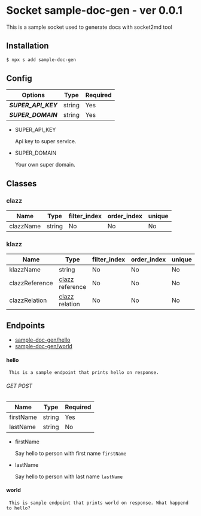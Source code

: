 # Socket sample-doc-gen - ver 0.0.1

This is a sample socket used to
generate docs with socket2md tool

## Installation
```sh
$ npx s add sample-doc-gen
```


## Config
|Options | Type | Required|
|--------|------|---------|
|_**SUPER_API_KEY**_|string| Yes |
|_**SUPER_DOMAIN**_|string| Yes |

* SUPER_API_KEY

    Api key to super service.

* SUPER_DOMAIN

    Your own super domain.



## Classes

### clazz<a href='_classes-clazz'></a>

|Name | Type | filter_index | order_index | unique |
|-----|------|--------------|-------------|--------|
|clazzName|string| No | No | No |
### klazz<a href='_classes-klazz'></a>

|Name | Type | filter_index | order_index | unique |
|-----|------|--------------|-------------|--------|
|klazzName|string| No | No | No |
|clazzReference|[clazz](#_classes-clazz) reference| No | No | No |
|clazzRelation|[clazz](#_classes-clazz) relation| No | No | No |


## Endpoints

* [sample-doc-gen/hello](#_endpoints-hello)
* [sample-doc-gen/world](#_endpoints-world)

#### hello<a href="_endpoints-hello"></a>

     This is a sample endpoint that prints hello on response.

     

###### GET POST
| Name | Type | Required |
|------|------|--------|
| firstName | string | Yes |
| lastName | string | No |

* firstName

    Say hello to person with first name `firstName`

* lastName

    Say hello to person with last name `lastName`



#### world<a href="_endpoints-world"></a>

     This is sample endpoint that prints world on response. What happend to hello?

     



